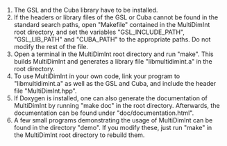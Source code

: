 1. The GSL and the Cuba library have to be installed.
2. If the headers or library files of the GSL or Cuba cannot be found in the standard search paths, open "Makefile" contained in the MultiDimInt root directory, and set the variables "GSL_INCLUDE_PATH", "GSL_LIB_PATH" and "CUBA_PATH" to the appropriate paths. Do not modify the rest of the file.
3. Open a terminal in the MultiDimInt root directory and run "make". This builds MultiDimInt and generates a library file "libmultidimint.a" in the root directory.
4. To use MultiDimInt in your own code, link your program to "libmultidimint.a" as well as the GSL and Cuba, and include the header file "MultiDimInt.hpp".
5. If Doxygen is installed, one can also generate the documentation of MultiDimInt by running "make doc" in the root directory. Afterwards, the documentation can be found under "doc/documentation.html".
6. A few small programs demonstrating the usage of MultiDimInt can be found in the directory "demo". If you modify these, just run "make" in the MultiDimInt root directory to rebuild them.